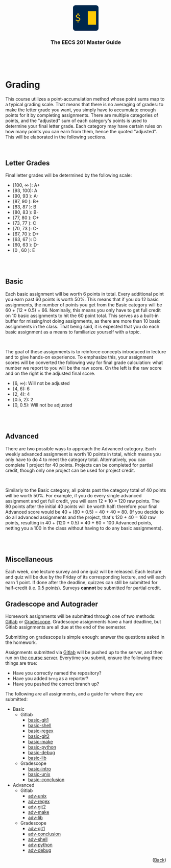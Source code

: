 <div align="center">
    <a href="https://www.eecs.umich.edu/courses/eecs201/wn2023/"><img src="images/logo.png" alt="Logo" width="80" height="80"></a>
    <h3 align="center">The EECS 201 Master Guide</h3>
</div>
<br/>
<br/>
<br/>

# Grading

This course utilizes a point-accumulation method whose point sums map to a typical grading scale. That means that there is no averaging of grades: to make the letter grade you want, you simply have to accumulate enough points for it by completing assignments. There are multiple categories of points, and the "adjusted" sum of each category's points is used to determine your final letter grade. Each category may have certain rules on how many points you can earn from them, hence the quoted "adjusted". This will be elaborated in the following sections.

<br/>

## Letter Grades

Final letter grades will be determined by the following scale:
- [100, ∞ ): A+
- [93, 100): A
- [90, 93 ): A-
- [87, 90 ): B+
- [83, 87 ): B
- [80, 83 ): B-
- [77, 80 ): C+
- [73, 77 ): C
- [70, 73 ): C-
- [67, 70 ): D+
- [63, 67 ): D
- [60, 63 ): D-
- [0 , 60 ): E

<br/>
<br/>

## Basic
Each basic assignment will be worth 6 points in total. Every additional point you earn past 60 points is worth 50%. This means that if you do 12 basic assignments, the number of points you get from the Basic category will be 60 + (12 * 0.5) = 66. Nominally, this means you only have to get full credit on 10 basic assignments to hit the 60 point total. This serves as a built-in buffer for missing/not doing assignments, as there are more than 10 basic assignments in the class. That being said, it is expected that you do each basic assignment as a means to familiarize yourself with a topic.

<br/>

The goal of these assignments is to reinforce concepts introduced in lecture and to give hands-on experience. To emphasize this, your assignment scores will be converted the following way for final grade calculation: what number we report to you will be the raw score. On the left is the raw score and on the right is the adjusted final score.

- [6, ∞): Will not be adjusted
- [4, 6): 6
- [2, 4): 4
- [0.5, 2): 2
- [0, 0.5): Will not be adjusted

<br/>
<br/>

## Advanced

There are two possible ways to approach the Advanced category. Each weekly advanced assignment is worth 10 points in total, which means you only have to do 4 to meet the category total. Alternatively, you can complete 1 project for 40 points. Projects can be completed for partial credit, though only one project can be used for project credit.

<br/>

Similarly to the Basic category, all points past the category total of 40 points will be worth 50%. For example, if you do every single advanced assignment and get full credit, you will earn 12 * 10 = 120 raw points. The 80 points after the initial 40 points will be worth half: therefore your final Advanced score would be 40 + (80 * 0.5) = 40 + 40 = 80. (If you decide to do all advanced assignments and the project, that's 120 + 40 = 160 raw points, resulting in 40 + (120 * 0.5) = 40 + 60 = 100 Advanced points, netting you a 100 in the class without having to do any basic assignments).

<br/>
<br/>


## Miscellaneous

Each week, one lecture survey and one quiz will be released. Each lecture and quiz will be due by the Friday of its corresponding lecture, and will each earn 1 point. If done after the deadline, quizzes can still be submitted for half-credit (i.e. 0.5 points). Surveys <b>cannot</b> be submitted for partial credit.


## Gradescope and Autograder

Homework assignments will be submitted through one of two methods: [Gitlab](https://gitlab.eecs.umich.edu/) or [Gradescope](https://www.gradescope.com/). Gradescope assignments have a hard deadline, but Gitlab assignments are all due at the end of the semester.

Submitting on gradescope is simple enough: answer the questions asked in the homework.

<div name="why-not-submitting"></div>

Assignments submitted via [Gitlab](https://gitlab.eecs.umich.edu/) will be pushed up to the server, and then run on [the course server](/Server.md). Everytime you submit, ensure the following three things are true:

- Have you correctly named the repository?
- Have you added `brng` as a reporter?
- Have you pushed the correct branch up?

The following are all assignments, and a guide for where they are submitted:

- Basic
  - Gitlab
    - [basic-git1](https://www.eecs.umich.edu/courses/eecs201/wn2023/files/assignments/basic-git1)
    - [basic-shell](https://www.eecs.umich.edu/courses/eecs201/wn2023/files/assignments/basic-shell)
    - [basic-regex](https://www.eecs.umich.edu/courses/eecs201/wn2023/files/assignments/basic-regex)
    - [basic-git2](https://www.eecs.umich.edu/courses/eecs201/wn2023/files/assignments/basic-git2)
    - [basic-make](https://www.eecs.umich.edu/courses/eecs201/wn2023/files/assignments/basic-make)
    - [basic-python](https://www.eecs.umich.edu/courses/eecs201/wn2023/files/assignments/basic-python)
    - [basic-debug](https://www.eecs.umich.edu/courses/eecs201/wn2023/files/assignments/basic-debug)
    - [basic-lib](https://www.eecs.umich.edu/courses/eecs201/wn2023/files/assignments/basic-lib)
  - Gradescope
    - [basic-intro](https://www.eecs.umich.edu/courses/eecs201/wn2023/files/assignments/basic-intro)
    - [basic-unix](https://www.eecs.umich.edu/courses/eecs201/wn2023/files/assignments/basic-unix)
    - [basic-conclusion](https://www.eecs.umich.edu/courses/eecs201/wn2023/files/assignments/basic-conclusion)
- Advanced
  - Gitlab
    - [adv-unix](https://www.eecs.umich.edu/courses/eecs201/wn2023/files/assignments/adv-unix)
    - [adv-regex](https://www.eecs.umich.edu/courses/eecs201/wn2023/files/assignments/adv-regex)
    - [adv-git2](https://www.eecs.umich.edu/courses/eecs201/wn2023/files/assignments/adv-git2)
    - [adv-make](https://www.eecs.umich.edu/courses/eecs201/wn2023/files/assignments/adv-make)
    - [adv-lib](https://www.eecs.umich.edu/courses/eecs201/wn2023/files/assignments/adv-lib)
  - Gradescope
    - [adv-git1](https://www.eecs.umich.edu/courses/eecs201/wn2023/files/assignments/adv-git1)
    - [adv-conclusion](https://www.eecs.umich.edu/courses/eecs201/wn2023/files/assignments/adv-conclusion)
    - [adv-shell](https://www.eecs.umich.edu/courses/eecs201/wn2023/files/assignments/adv-shell)
    - [adv-python](https://www.eecs.umich.edu/courses/eecs201/wn2023/files/assignments/adv-python)
    - [adv-debug](https://www.eecs.umich.edu/courses/eecs201/wn2023/files/assignments/adv-debug)

<p align="right">(<a href="/README.md">Back</a>)</p>
